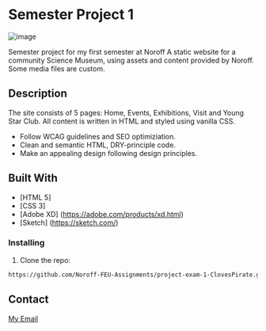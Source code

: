 # Semester Project 1

![image](https://user-images.githubusercontent.com/52622303/164316813-4b12d99f-aeb7-4069-85cf-e72b3a50ac99.png)

Semester project for my first semester at Noroff
A static website for a community Science Museum, using assets and content provided by Noroff. Some media files are custom.

## Description

The site consists of 5 pages: Home, Events, Exhibitions, Visit and Young Star Club. All content is written in HTML and styled using vanilla CSS.
 
- Follow WCAG guidelines and SEO optimiziation.
- Clean and semantic HTML, DRY-principle code.
- Make an appealing design following design principles.


## Built With

- [HTML 5]
- [CSS 3]
- [Adobe XD] (https://adobe.com/products/xd.html)
- [Sketch] (https://sketch.com/)

### Installing
1. Clone the repo:

```bash
https://github.com/Noroff-FEU-Assignments/project-exam-1-ClovesPirate.git
```

## Contact

[My Email](truls.haakenstad@outlook.com)
